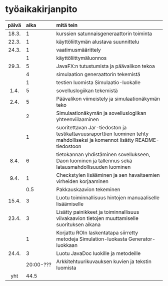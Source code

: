 # työaikakirjanpito

| päivä | aika	| mitä tein  					|
| :----:|:------| :-----					|
| 18.3.	| 1	    | kurssien satunnaisgeneraattorin toiminta 	|	
| 22.3. | 1	    | käyttöliittymän alustava suunnittelu 		|
| 24.3. | 1	    | vaatimusmäärittely 				|
|	    | 1	    | käyttöliittymäluonnos 			|
| 29.3.	| 5	    | JavaFX:n tutustumista ja päävalikon tekoa	|
|   	| 4	    | simulaation generaattorin tekemistä		|
|   	| 1	    | testien luomista Simulaatio-luokalle		|
| 1.4.	| 5	    | sovelluslogiikan tekemistä		|
| 2.4.	| 5	    | Päävalikon viimeistely ja simulaationäkymän teko		|
|	    | 2	    | Simulaationäkymän ja sovelluslogiikan yhteenviilaaminen	|
|   	| 1	    | suoritettavan Jar-tiedoston ja testikattavuusraporttien luominen tehty mahdolliseksi ja komennot lisätty README-tiedostoon	|	
| 8.4.  | 6     | tietokannan yhdistäminen sovellukseen, Daon luominen ja tallennus sekä latausmahdollisuuden luominen |  
| 9.4.  | 1     | Checkstylen lisääminen ja sen havaitsemien virheiden korjaaminen |
|       | 0.5   | Pakkauskaavion tekeminen      |
| 15.4.	| 3	    | Luotu toiminnallisuus hintojen manuaaliselle lisäämiselle	|
| 23.4.	| 3	    | Lisätty painikkeet ja toiminnallisuus viivakaavion tietojen muuttamiselle suorituksen aikana	|
|	    | 1	    | Korjattu ROIn laskentatapa siirretty metodeja Simulation-luokasta Generator-luokkaan	|	
| 24.4. | 3     | Luotu JavaDoc luokille ja metodeille  |
|       | 20:00-???      |  Arkkitehtuurikuvauksen kuvien ja tekstin luomista        |
| yht   | 44.5	|						| 

